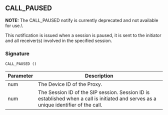 ## CALL\_PAUSED

**NOTE:** The CALL\_PAUSED notify is currently deprecated and not available for use.\\


This notification is issued when a session is paused, it is sent to the initiator and all receiver(s) involved in the specified session.


### Signature

`CALL_PAUSED ()`


| Parameter | Description |
| --- | --- |
| num | The Device ID of the Proxy. |
| num | The Session ID of the SIP session. Session ID is established when a call is initiated and serves as a unique identifier of the call. |



